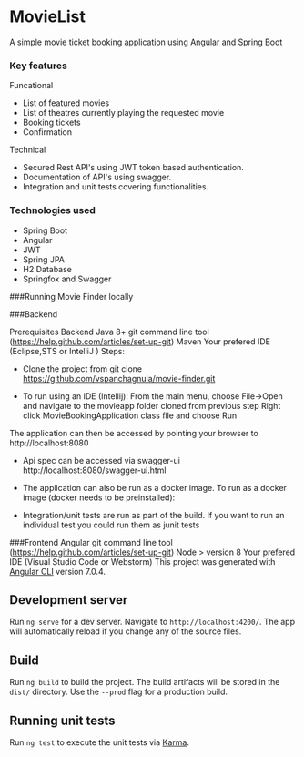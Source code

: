 # MovieList

A simple movie ticket booking application using Angular and Spring Boot


### Key features
Funcational
 - List of featured movies
 - List of theatres currently playing the requested movie
 - Booking tickets
 - Confirmation
 
Technical
 - Secured Rest API's using JWT token based authentication.
 - Documentation of API's using swagger.
 - Integration and unit tests covering functionalities.

### Technologies used
 - Spring Boot
 - Angular
 - JWT
 - Spring JPA
 - H2 Database
 - Springfox and Swagger

###Running Movie Finder locally

###Backend

Prerequisites
Backend
Java 8+
git command line tool (https://help.github.com/articles/set-up-git)
Maven
Your prefered IDE (Eclipse,STS or IntelliJ )
Steps:
- Clone the project from git clone https://github.com/vspanchagnula/movie-finder.git

- To run using an IDE (Intellij): From the main menu, choose File->Open and navigate to the movieapp folder cloned from previous step Right click MovieBookingApplication class file and choose Run

The application can then be accessed by pointing your browser to http://localhost:8080 

- Api spec can be accessed via swagger-ui http://localhost:8080/swagger-ui.html


- The application can also be run as a docker image. To run as a docker image (docker needs to be preinstalled):
- Integration/unit tests are run as part of the build. If you want to run an individual test you could run them as junit tests

###Frontend
Angular 
git command line tool (https://help.github.com/articles/set-up-git)
Node > version 8
Your prefered IDE (Visual Studio Code or Webstorm)
This project was generated with [Angular CLI](https://github.com/angular/angular-cli) version 7.0.4.

## Development server

Run `ng serve` for a dev server. Navigate to `http://localhost:4200/`. The app will automatically reload if you change any of the source files.

## Build

Run `ng build` to build the project. The build artifacts will be stored in the `dist/` directory. Use the `--prod` flag for a production build.

## Running unit tests

Run `ng test` to execute the unit tests via [Karma](https://karma-runner.github.io).

